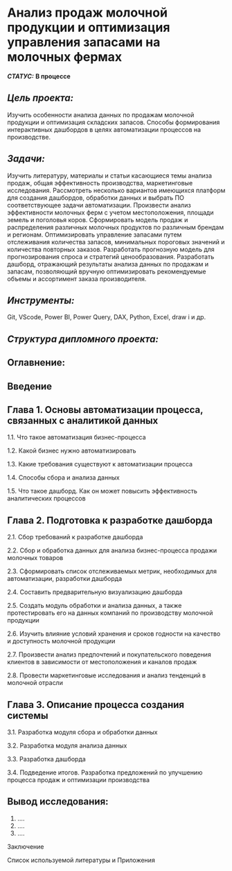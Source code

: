 #   Анализ продаж молочной продукции и оптимизация управления запасами на молочных фермах

***СТАТУС:*** **В процессе**

## *Цель проекта:* 

  Изучить особенности анализа данных по продажам молочной продукции и оптимизация складских запасов. Способы формирования интерактивных дашбордов в целях автоматизации процессов на производстве.

## *Задачи:* 

  Изучить литературу, материалы и статьи касающиеся темы анализа продаж, общая эффективность производства, маркетинговые исследования.
Рассмотреть несколько вариантов имеющихся платформ для создания дашбордов, обработки данных и выбрать ПО соответствующее задачи автоматизации.
Произвести анализ эффективности молочных ферм с учетом местоположения, площади земель и поголовья коров.
Сформировать модель продаж и распределения различных молочных продуктов по различным брендам и регионам.
Оптимизировать управление запасами путем отслеживания количества запасов, минимальных пороговых значений и количества повторных заказов.
Разработать прогнозную модель для прогнозирования спроса и стратегий ценообразования.
Разработать дашборд, отражающий результаты анализа данных по продажам и запасам, позволяющий вручную оптимизировать рекомендуемые объемы и ассортимент заказа производителя.

## *Инструменты:* 

Git, VScode, Power BI, Power Query, DAX, Python, Excel, draw i и др.

## *Структура дипломного проекта:* 

## Оглавнение:

## Введение 

## Глава 1. Основы автоматизации процесса, связанных с аналитикой данных

1.1. Что такое автоматизация бизнес-процесса

1.2. Какой бизнес нужно автоматизировать

1.3. Какие требования существуют к автоматизации процесса

1.4. Способы сбора и анализа данных 

1.5. Что такое дашборд. Как он может повысить эффективность аналитических процессов

## Глава 2. Подготовка к разработке дашборда 

2.1. Сбор требований к разработке дашборда

2.2. Сбор и обработка данных для анализа бизнес-процесса продажи молочных товаров

2.3. Сформировать список отслеживаемых метрик, необходимых для автоматизации, разработки дашборда

2.4. Составить предварительную визуализацию дашборда

2.5. Создать модуль обработки и анализа данных, а также протестировать его на данных компаний по производству молочной продукции

2.6. Изучить влияние условий хранения и сроков годности на качество и доступность молочной продукции

2.7. Произвести анализ предпочтений и покупательского поведения клиентов в зависимости от местоположения и каналов продаж

2.8. Провести маркетинговые исследования и анализ тенденций в молочной отрасли

## Глава 3. Описание процесса создания системы

3.1. Разработка модуля сбора и обработки данных

3.2. Разработка модуля анализа данных

3.3. Разработка дашборда 

3.4. Подведение итогов. Разработка предложений по улучшению процесса продаж и оптимизации производства

## Вывод исследования:

1. ....
2. ....
3. ....

Заключение

Список используемой литературы  и Приложения
